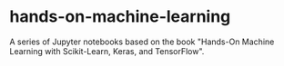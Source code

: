 # hands-on-machine-learning
A series of Jupyter notebooks based on the book "Hands-On Machine Learning with Scikit-Learn, Keras, and TensorFlow".
